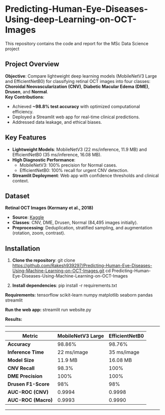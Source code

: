 # Predicting-Human-Eye-Diseases-Using-deep-Learning-on-OCT-Images

This repository contains the code and report for the MSc Data Science project

## Project Overview
**Objective**: Compare lightweight deep learning models (MobileNetV3 Large and EfficientNetB0) for classifying retinal OCT images into four classes:
**Choroidal Neovascularization (CNV)**, **Diabetic Macular Edema (DME)**, **Drusen**, and **Normal**.  
**Key Contributions**:
- Achieved **~98.8% test accuracy** with optimized computational efficiency.
- Deployed a Streamlit web app for real-time clinical predictions.
- Addressed data leakage, and ethical biases.

## Key Features
- **Lightweight Models**: MobileNetV3 (22 ms/inference, 11.9 MB) and EfficientNetB0 (35 ms/inference, 16.08 MB).
- **High Diagnostic Performance**:
  - MobileNetV3: 100% precision for Normal cases.
  - EfficientNetB0: 100% recall for urgent CNV detection.
- **Streamlit Deployment**: Web app with confidence thresholds and clinical context.

## Dataset
**Retinal OCT Images (Kermany et al., 2018)**  
- **Source**: [Kaggle](https://www.kaggle.com/datasets/paultimothymooney/kermany2018/data) 
- **Classes**: CNV, DME, Drusen, Normal (84,495 images initially).  
- **Preprocessing**: Deduplication, stratified sampling, and augmentation (rotation, zoom, contrast).

## Installation
1. **Clone the repository**:
   git clone https://github.com/Rakesh939297/Predicting-Human-Eye-Diseases-Using-Machine-Learning-on-OCT-Images.git
   cd Predicting-Human-Eye-Diseases-Using-Machine-Learning-on-OCT-Images
   
3. **Install dependencies**:
  pip install -r requirements.txt

  **Requirements:**
  tensorflow scikit-learn numpy matplotlib seaborn pandas streamlit


**Run the web app:**
streamlit run website.py

**Results:**

____________________________________________________________________________
| Metric               | MobileNetV3 Large       | EfficientNetB0          |
|----------------------|-------------------------|-------------------------|
| **Accuracy**         | 98.86%                  | 98.76%                  |
| **Inference Time**   | 22 ms/image             | 35 ms/image             |
| **Model Size**       | 11.9 MB                 | 16.08 MB                |
| **CNV Recall**       | 98.3%                   | 100%                    |
| **DME Precision**    | 100%                    | 100%                    |
| **Drusen F1-Score**  | 98%                     | 98%                     |
| **AUC-ROC (CNV)**    | 0.9994                  | 0.9998                  |
| **AUC-ROC (Macro)**  | 0.9993                  | 0.9990                  |
____________________________________________________________________________




